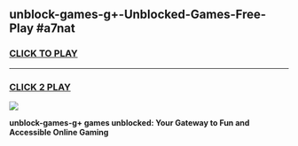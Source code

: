 
## unblock-games-g+-Unblocked-Games-Free-Play #a7nat
<h3>
<a href="https://us.freeplayer.one?title=unblock-games-g+&ref=9M">CLICK TO PLAY</a></h3>
<hr>

<h3>
<a href="https://us.freeplayer.one?title=unblock-games-g+&ref=9M">CLICK 2 PLAY</a>
  
</h3>

<a href="https://us.freeplayer.one?title=unblock-games-g+&ref=9M"><img src="https://clearcache.store/games.png"></a>


**unblock-games-g+ games unblocked: Your Gateway to Fun and Accessible Online Gaming**

